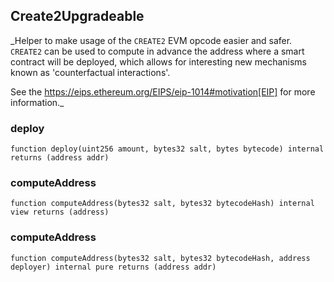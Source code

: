 ## Create2Upgradeable

\_Helper to make usage of the `CREATE2` EVM opcode easier and safer.
`CREATE2` can be used to compute in advance the address where a smart
contract will be deployed, which allows for interesting new mechanisms known
as 'counterfactual interactions'.

See the https://eips.ethereum.org/EIPS/eip-1014#motivation[EIP] for more
information.\_

### deploy

```solidity
function deploy(uint256 amount, bytes32 salt, bytes bytecode) internal returns (address addr)
```

### computeAddress

```solidity
function computeAddress(bytes32 salt, bytes32 bytecodeHash) internal view returns (address)
```

### computeAddress

```solidity
function computeAddress(bytes32 salt, bytes32 bytecodeHash, address deployer) internal pure returns (address addr)
```
